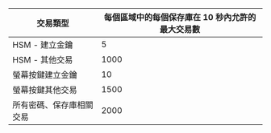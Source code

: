 
| 交易類型 | 每個區域中的每個保存庫在 10 秒內允許的最大交易數
--- | ---
| HSM - 建立金鑰 | 5
| HSM - 其他交易 | 1000
| 螢幕按鍵建立金鑰 | 10
| 螢幕按鍵其他交易 | 1500
| 所有密碼、保存庫相關交易 | 2000
 
 

<!---HONumber=August15_HO6-->